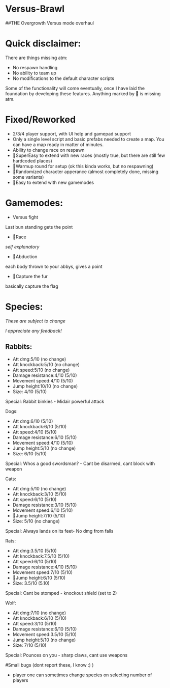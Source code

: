 # Versus-Brawl
##THE Overgrowth Versus mode overhaul

# Quick disclaimer:
There are things missing atm:
- No respawn handling
- No ability to team up
- No modifications to the default character scripts

Some of the functionality will come eventually, once I have laid the foundation by developing these features.
Anything marked by 👻 is missing atm.

# Fixed/Reworked
- 2/3/4 player support, with UI help and gamepad support
- Only a single level script and basic prefabs needed to create a map. You can have a map ready in matter of minutes.
- Ability to change race on respawn
- 👻SuperEasy to extend with new races (mostly true, but there are still few hardcoded places)
- 👻Warmup round for setup (ok this kinda works, but no respawning)
- 👻Randomized character apperance (almost completely done, missing some variants)
- 👻Easy to extend with new gamemodes

# Gamemodes:

- Versus fight
  
Last bun standing gets the point

- 👻Race
  
*self explanatory*

- 👻Abduction 
  
each body thrown to your abbys, gives a point

- 👻Capture the fur 
  
basically capture the flag

# Species:
*These are subject to change*

*I appreciate any feedback!*

## Rabbits:
- Att dmg:5/10 (no change) 
- Att knockback:5/10 (no change)
- Att speed:5/10 (no change)
- Damage resistance:4/10 (5/10)
- Movement speed:4/10 (5/10)
- Jump height:10/10 (no change)
- Size: 4/10 (5/10)

Special: Rabbit binkies - Midair powerful attack

Dogs:
- Att dmg:6/10 (5/10) 
- Att knockback:6/10 (5/10)
- Att speed:4/10 (5/10)
- Damage resistance:6/10 (5/10)
- Movement speed:4/10 (5/10)
- Jump height:5/10 (no change)
- Size: 6/10 (5/10)

Special: Whos a good swordsman? - Cant be disarmed, cant block with weapon

Cats:
- Att dmg:5/10 (no change)
- Att knockback:3/10 (5/10)
- Att speed:6/10 (5/10)
- Damage resistance:3/10 (5/10)
- Movement speed:6/10 (5/10)
- 👻Jump height:7/10 (5/10)
- Size: 5/10 (no change)

Special: Always lands on its feet- No dmg from falls

Rats:
- Att dmg:3.5/10 (5/10)
- Att knockback:7.5/10 (5/10)
- Att speed:6/10 (5/10)
- Damage resistance:4/10 (5/10)
- Movement speed:7/10 (5/10)
- 👻Jump height:6/10 (5/10)
- Size: 3.5/10 (5.10)

Special: Cant be stomped - knockout shield (set to 2)

Wolf:
- Att dmg:7/10 (no change)
- Att knockback:6/10 (5/10)
- Att speed:3/10 (5/10)
- Damage resistance:6/10 (5/10)
- Movement speed:3.5/10 (5/10)
- Jump height:5/10 (no change)
- Size: 7/10 (5/10)

Special: Pounces on you - sharp claws, cant use weapons

#Small bugs (dont report these, I know :) )
- player one can sometimes change species on selecting number of players
